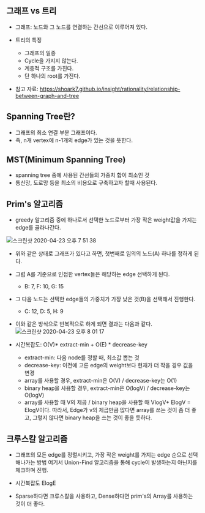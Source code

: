 ## 그래프 vs 트리
- 그래프: 노드와 그 노드를 연결하는 간선으로 이루어져 있다.
- 트리의 특징
  - 그래프의 일종
  - Cycle을 가지지 않는다.
  - 계층적 구조를 가진다.
  - 단 하나의 root를 가진다.
  
- 참고 자료: https://shoark7.github.io/insight/rationality/relationship-between-graph-and-tree

## Spanning Tree란?

- 그래프의 최소 연결 부분 그래프이다.
- 즉, n개 vertex에 n-1개의 edge가 있는 것을 뜻한다.

## MST(Minimum Spanning Tree)

- spanning tree 중에 사용된 간선들의 가중치 합이 최소인 것
- 통신망, 도로망 등을 최소의 비용으로 구축하고자 할때 사용된다.

## Prim's 알고리즘

- greedy 알고리즘 중에 하나로서 선택한 노드로부터 가장 작은 weight값을 가지는 edge를 골라나간다.

![스크린샷 2020-04-23 오후 7 51 38](https://user-images.githubusercontent.com/26040955/80091689-786ca580-859c-11ea-9816-fcd07f08014b.png)

- 위와 같은 상태로 그래프가 있다고 하면, 첫번째로 임의의 노드(A) 하나를 정하게 된다.
- 그럼 A를 기준으로 인접한 vertex들은 해당하는 edge 선택하게 된다.
  - B: 7, F: 10, G: 15

- 그 다음 노드는 선택한 edge들의 가중치가 가장 낮은 것(B)을 선택해서 진행한다.
  - C: 12, D: 5, H: 9

- 이와 같은 방식으로 반복적으로 하게 되면 결과는 다음과 같다.
![스크린샷 2020-04-23 오후 8 01 17](https://user-images.githubusercontent.com/26040955/80092122-33953e80-859d-11ea-8fe4-690750a9a70a.png)

- 시간복잡도: O(V)* extract-min + O(E) * decrease-key
  - extract-min: 다음 node를 정할 때, 최소값 뽑는 것
  - decrease-key: 이전에 고른 edge의 weight보다 현재가 더 작을 경우 값을 변경
  - array를 사용할 경우, extract-min은 O(V) / decrease-key는 O(1)
  - binary heap을 사용할 경우, extract-min은 O(logV) / decrease-key는 O(logV)
  - array를 사용할 때 V의 제곱 / binary heap을 사용할 때 VlogV+ ElogV = ElogV이다. 따라서, Edge가 v의 제곱만큼 많다면 array를 쓰는 것이 좀 더 좋고, 
  그렇지 않다면 binary heap을 쓰는 것이 좋을 듯하다.

## 크루스칼 알고리즘
- 그래프의 모든 edge를 정렬시키고, 가장 작은 weight를 가지는 edge 순으로 선택해나가는 방법
여기서 Union-Find 알고리즘을 통해 cycle이 발생하는지 아닌지를 체크하며 진행.

- 시간복잡도 ElogE
- Sparse하다면 크루스칼을 사용하고, Dense하다면 prim's의 Array를 사용하는 것이 더 좋다.




